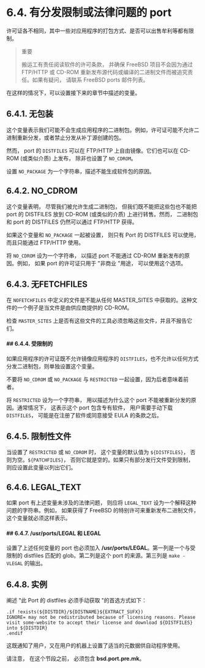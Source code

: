 # 6.4. 有分发限制或法律问题的 port

许可证各不相同，其中一些对应用程序的打包方式、是否可以出售牟利等都有限制。

> 重要
>
> 搬运工有责任阅读软件的许可条款， 并确保 FreeBSD 项目不会因为通过 FTP/HTTP 或 CD-ROM 重新发布源代码或编译的二进制文件而被追究责任。如果有疑问， 请联系 FreeBSD ports 邮件列表。

在这样的情况下，可以设置接下来的章节中描述的变量。

## 6.4.1. 无包装

这个变量表示我们可能不会生成应用程序的二进制包。例如，许可证可能不允许二进制重新分发，或者禁止分发从补丁源创建的包。

然而， port 的 `DISTFILES` 可以在 FTP/HTTP 上自由镜像。它们也可以在 CD-ROM (或类似介质) 上发布， 除非也设置了 `NO_CDROM`。

设置 `NO_PACKAGE` 为一个字符串，描述不能生成软件包的原因。

## 6.4.2. NO_CDROM

这个变量表明， 尽管我们被允许生成二进制包， 但我们既不能把这些包也不能把 port 的 DISTFILES 放到 CD-ROM (或类似的介质) 上进行转售。然而， 二进制包和 port 的 DISTFILES 仍然可以通过 FTP/HTTP 获得。

如果这个变量和 `NO_PACKAGE` 一起被设置， 则只有 Port 的 DISTFILES 可以使用， 而且只能通过 FTP/HTTP 使用。

将 `NO_CDROM` 设为一个字符串， 以描述 port 不能通过 CD-ROM 重新发布的原因。例如， 如果 port 的许可证只用于 "非商业 "用途， 可以使用这个选项。

## 6.4.3. 无FETCHFILES

在 `NOFETCHFILES` 中定义的文件是不能从任何 MASTER_SITES 中获取的。这种文件的一个例子是当文件是由供应商提供的 CD-ROM。

检查 `MASTER_SITES` 上是否有这些文件的工具必须忽略这些文件，并且不报告它们。

#### ## 6.4.4. 受限制的

如果应用程序的许可证既不允许镜像应用程序的 `DISTFILES`，也不允许以任何方式分发二进制包，则单独设置这个变量。

不要将 `NO_CDROM` 或 `NO_PACKAGE` 与 `RESTRICTED` 一起设置，因为后者意味着前者。

将 `RESTRICTED` 设为一个字符串， 用以描述为什么这个 port 不能被重新分发的原因。通常情况下， 这表示这个 port 包含专有软件， 用户需要手动下载 `DISTFILES`， 可能是在注册了软件或同意接受 EULA 的条款之后。

## 6.4.5. 限制性文件

当设置了 `RESTRICTED` 或 `NO_CDROM` 时， 这个变量的默认值为 `${DISTFILES}`， 否则为空。`${PATCHFILES}`， 否则它就是空的。如果只有部分发行文件受到限制， 则应设置此变量以列出它们。

## 6.4.6. LEGAL_TEXT

如果 port 有上述变量未涉及的法律问题， 则应将 `LEGAL_TEXT` 设为一个解释这种问题的字符串。例如， 如果获得了 FreeBSD 的特别许可来重新发布二进制文件， 这个变量就必须这样表示。

#### ## 6.4.7. **/usr/ports/LEGAL** 和 LEGAL

设置了上述任何变量的 port 也必须加入 **/usr/ports/LEGAL**。第一列是一个与受限制的 distfiles 匹配的 glob。第二列是这个 port 的来源。第三列是 `make -VLEGAL` 的输出。

## 6.4.8. 实例

阐述 "此 Port 的 distfiles 必须手动获取 "的首选方式如下：

```
.if !exists(${DISTDIR}/${DISTNAME}${EXTRACT_SUFX})
IGNORE=	may not be redistributed because of licensing reasons. Please visit some-website to accept their license and download ${DISTFILES} into ${DISTDIR}
.endif
```

这既通知了用户，又在用户的机器上设置了适当的元数据供自动程序使用。

请注意， 在这个节段之前， 必须包含 **bsd.port.pre.mk**。
